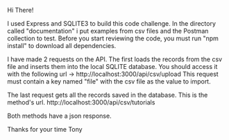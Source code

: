 Hi There!

I used Express and SQLITE3 to build this code challenge.
In the directory called "documentation" i put examples from csv files and the Postman collection to test.
Before you start reviewing the code, you must run "npm install" to download all dependencies.

I have made 2 requests on the API.
The first loads the records from the csv file and inserts them into the local SQLITE database.
You should access it with the following url ->
	http://localhost:3000/api/csv/upload
This request must contain a key named "file" with the csv file as the value to import.

The last request gets all the records saved in the database.
This is the method's url.
	http://localhost:3000/api/csv/tutorials

Both methods have a json response.
	

Thanks for your time
Tony